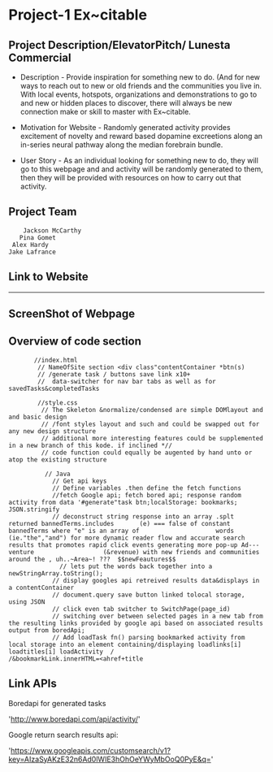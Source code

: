 # Project-1 Ex~citable
 
## Project Description/ElevatorPitch/ Lunesta Commercial
* Description - Provide inspiration for something new to do. (And for new ways to reach out to new or old friends and the communities you live in. With local events, hotspots, organizations and demonstrations to go to and new or hidden places to discover, there will always be new connection make or skill to master with Ex~citable.

* Motivation for Website - Randomly generated activity provides excitement of novelty and reward based dopamine excreetions along an in-series neural pathway along the median forebrain bundle.
* User Story - As an individual looking for something new to do, they will go to this webpage and and activity will be randomly generated to them, then they will be provided with resources on how to carry out that activity.  

## Project Team
        Jackson McCarthy
       Pina Gomet
     Alex Hardy
    Jake Lafrance

## Link to Website

------

## ScreenShot of Webpage


## Overview of code section

<!--  // index.html ==>  -->
           //index.html
            // NameOfSite section <div class"contentContainer *btn(s)
            // /generate task / buttons save link x10+
            //  data-switcher for nav bar tabs as well as for savedTasks&completedTasks
<!--  // style.css =>  -->
            //style.css
             // The Skeleton &normalize/condensed are simple DOMlayout and and basic design
             // /font styles layout and such and could be swapped out for any new design structure
             // additional more interesting features could be supplemented in a new branch of this kode. if inclined *//
             // code function could equally be augented by hand unto or atop the existing structure
<!--  // Java ==>> -->
              // Java
                // Get api keys
                // Define variables .then define the fetch functions
                //fetch Google api; fetch bored api; response random activity from data '#generate"task btn;localStorage: bookmarks; JSON.stringify
                // deconstruct string response into an array .splt returned bannedTerms.includes       (e) === false of constant bannedTerms where "e" is an array of                     words (ie."the","and") for more dynamic reader flow and accurate search results that promotes rapid click events generating more pop-up Ad---venture                   (&revenue) with new friends and communities around the , uh..~Area~! ???  $$newFeautures$$
                  // lets put the words back together into a newStringArray.toString();
                // display googles api retreived results data&displays in a contentContainer
                // document.query save button linked tolocal storage, using JSON
                // click even tab switcher to SwitchPage(page_id)
                // switching over between selected pages in a new tab from the resulting links provided by google api based on associated results output from boredApi;
                // Add loadTask fn() parsing bookmarked activity from local storage into an element containing/displaying loadlinks[i] loadtitles[i] loadActivity  /                                  /&bookmarkLink.innerHTML=<ahref+title

## Link APIs

Boredapi for generated tasks

   'http://www.boredapi.com/api/activity/'
        

Google return search results api:
        
 'https://www.googleapis.com/customsearch/v1?key=AIzaSyAKzE32n6Ad0lWIE3hOhOeYWyMbOoQ0PyE&q='
